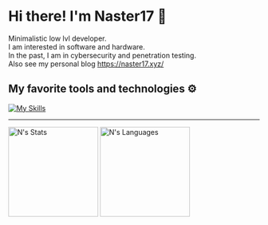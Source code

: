 # Hi there! I'm Naster17 👋

Minimalistic low lvl developer.  
I am interested in software and hardware.  
In the past, I am in cybersecurity and penetration testing.  
Also see my personal blog https://naster17.xyz/

## My favorite tools and technologies ⚙️
[![My Skills](https://skillicons.dev/icons?theme=dark&perline=10&i=c,cpp,arduino,git,cmake,py,pytorch,tensorflow,raspberrypi,linux,debian,kali,bash,neovim,vim,vscode,windows,github,gitlab,obsidian)](https://skillicons.dev)

-------------------

<a href="https://github.com/anuraghazra/github-readme-stats"><img alt="N's Stats" src="https://github-readme-stats.vercel.app/api/?username=Naster17&show_icons=true&count_private=true&theme=github_dark&hide_border=true" height="180px"/></a>
<a href="https://github.com/anuraghazra/github-readme-stats"><img alt="N's Languages" src="https://github-readme-stats.vercel.app/api/top-langs/?username=Naster17&langs_count=8&layout=compact&theme=github_dark&hide_border=true&exclude_repo=NetHunter-Kernels&hide=perl,astro,typescript,mdx,scss,javascript" height="180px"/></a>
